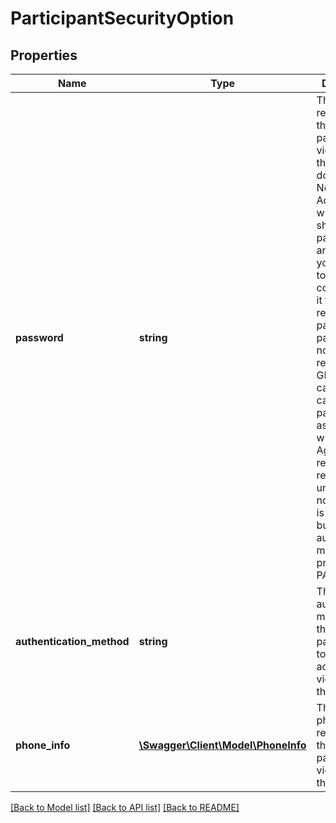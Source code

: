 # ParticipantSecurityOption

## Properties
Name | Type | Description | Notes
------------ | ------------- | ------------- | -------------
**password** | **string** | The password required for the participant to view and sign the document. Note that AdobeSign will never show this password to anyone, so you will need to separately communicate it to any relevant parties. The password will not be returned in GET call. In case of PUT call, password associated with Agreement resource will remain unchanged if no password is specified but authentication method is provided as PASSWORD | [optional] 
**authentication_method** | **string** | The authentication method for the participants to have access to view and sign the document | [optional] 
**phone_info** | [**\Swagger\Client\Model\PhoneInfo**](PhoneInfo.md) | The phoneInfo required for the participant to view and sign the document | [optional] 

[[Back to Model list]](../README.md#documentation-for-models) [[Back to API list]](../README.md#documentation-for-api-endpoints) [[Back to README]](../README.md)


